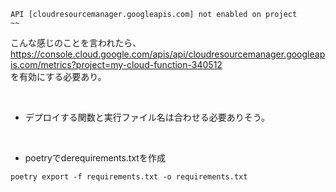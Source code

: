 ```
API [cloudresourcemanager.googleapis.com] not enabled on project
~~
```  

こんな感じのことを言われたら、  
<https://console.cloud.google.com/apis/api/cloudresourcemanager.googleapis.com/metrics?project=my-cloud-function-340512>  
を有効にする必要あり。

<br>

* デプロイする関数と実行ファイル名は合わせる必要ありそう。  
<br>

* poetryでderequirements.txtを作成

```
poetry export -f requirements.txt -o requirements.txt
```
